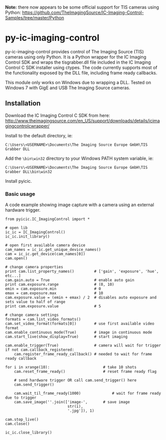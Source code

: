 **Note:** there now appears to be some official support for TIS cameras using Python: https://github.com/TheImagingSource/IC-Imaging-Control-Samples/tree/master/Python

# py-ic-imaging-control

py-ic-imaging-control provides control of The Imaging Source (TIS) cameras using only Python. It is a Python wrapper for the IC Imaging Control SDK and wraps the tisgrabber.dll file included in the IC Imaging Control C SDK installer using ctypes. The code currently supports most of the functionality exposed by the DLL file, including frame ready callbacks.

This module only works on Windows due to wrapping a DLL. Tested on Windows 7 with GigE and USB The Imaging Source cameras.

## Installation

Download the IC Imaging Control C SDK from here: http://www.theimagingsource.com/en_US/support/downloads/details/icimagingcontrolcwrapper/

Install to the default directory, ie:

`C:\Users\<USERNAME>\Documents\The Imaging Source Europe GmbH\TIS Grabber DLL`

Add the `\bin\win32` directory to your Windows PATH system variable, ie:

`C:\Users\<USERNAME>\Documents\The Imaging Source Europe GmbH\TIS Grabber DLL\bin\win32`

Install pyicic.

### Basic usage

A code example showing image capture with a camera using an external hardware trigger.

    from pyicic.IC_ImagingControl import *
    
    # open lib
    ic_ic = IC_ImagingControl()
    ic_ic.init_library()

    # open first available camera device
    cam_names = ic_ic.get_unique_device_names()
    cam = ic_ic.get_device(cam_names[0])
    cam.open()

    # change camera properties
    print cam.list_property_names()         # ['gain', 'exposure', 'hue', etc...]
    cam.gain.auto = True                    # enable auto gain
    print cam.exposure.range                # (0, 10)
    emin = cam.exposure.min                 # 0
    emax = cam.exposure.max                 # 10
    cam.exposure.value = (emin + emax) / 2  # disables auto exposure and sets value to half of range
    print cam.exposure.value                # 5
    
    # change camera settings
    formats = cam.list_video_formats()
    cam.set_video_format(formats[0])        # use first available video format
    cam.enable_continuous_mode(True)        # image in continuous mode
    cam.start_live(show_display=True)       # start imaging
    
    cam.enable_trigger(True)                # camera will wait for trigger
    if not cam.callback_registered:
        cam.register_frame_ready_callback() # needed to wait for frame ready callback
    
    for i in xrange(10):                        # take 10 shots
        cam.reset_frame_ready()                 # reset frame ready flag
        
        # send hardware trigger OR call cam.send_trigger() here
        cam.send_trigger()
        
        cam.wait_til_frame_ready(1000)              # wait for frame ready due to trigger
        cam.save_image(''.join(['image-',       # save image
                                str(i),
                                '.jpg']), 1)
    
    cam.stop_live()
    cam.close()

    ic_ic.close_library()
    
